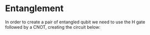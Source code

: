 # Entanglement

In order to create a pair of entangled qubit we need to use the H gate followed by a CNOT, creating the circuit below:
